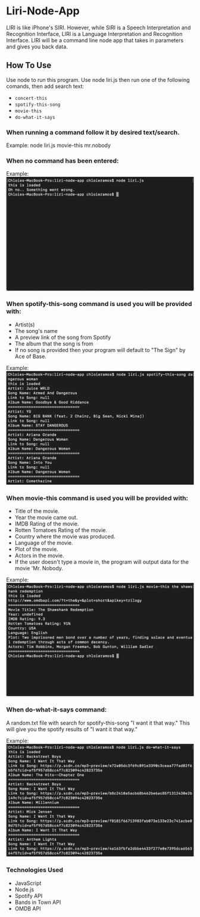 # Liri-Node-App

LIRI is like iPhone's SIRI. However, while SIRI is a Speech Interpretation and Recognition Interface, LIRI is a Language Interpretation and Recognition Interface. LIRI will be a command line node app that takes in parameters and gives you back data.

## How To Use 
Use node to run this program. Use node liri.js then run one of the following comands, then add search text:

* `concert-this`
* `spotify-this-song`
* `movie-this`
* `do-what-it-says`

### When running a command follow it by desired text/search.
Example:
node liri.js movie-this mr.nobody

### When no command has been entered:

Example:
![](https://github.com/chloieeeramos/Liri-Node-App/blob/master/screenshots/Screen%20Shot%202019-08-06%20at%2010.30.39%20PM.png)

### When spotify-this-song command is used you will be provided with:

* Artist(s)
* The song's name
* A preview link of the song from Spotify
* The album that the song is from
* If no song is provided then your program will default to "The Sign" by Ace of Base.

Example: 
![](https://github.com/chloieeeramos/Liri-Node-App/blob/master/screenshots/Screen%20Shot%202019-08-06%20at%2010.33.56%20PM.png)

### When movie-this command is used you will be provided with:

* Title of the movie.
* Year the movie came out.
* IMDB Rating of the movie.
* Rotten Tomatoes Rating of the movie.
* Country where the movie was produced.
* Language of the movie.
* Plot of the movie.
* Actors in the movie.
* If the user doesn't type a movie in, the program will output data for the movie 'Mr. Nobody.

Example:
![](https://github.com/chloieeeramos/Liri-Node-App/blob/master/screenshots/Screen%20Shot%202019-08-06%20at%2010.32.51%20PM.png)

### When do-what-it-says command:
A random.txt file with search for spotify-this-song "I want it that way." This will give you the spotify results of "I want it that way."

Example:
![](https://github.com/chloieeeramos/Liri-Node-App/blob/master/screenshots/Screen%20Shot%202019-08-06%20at%2010.50.00%20PM.png)

### Technologies Used
* JavaScript
* Node.js
* Spotify API
* Bands in Town API
* OMDB API
